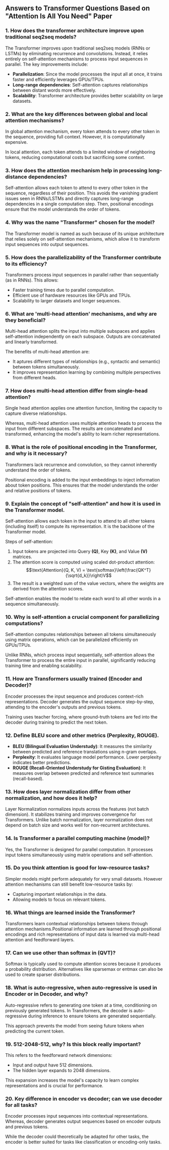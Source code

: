 ## Answers to Transformer Questions Based on "Attention Is All You Need" Paper

### 1. How does the transformer architecture improve upon traditional seq2seq models?
The Transformer improves upon traditional seq2seq models (RNNs or LSTMs) by eliminating recurrence and convolutions. Instead, it relies entirely on self-attention mechanisms to process input sequences in parallel.
The key improvements include:
- **Parallelization**: Since the model processes the input all at once, it trains faster and efficiently leverages GPUs/TPUs.
- **Long-range dependencies**: Self-attention captures relationships between distant words more effectively.
- **Scalability**: Transformer architecture provides better scalability on large datasets.

### 2. What are the key differences between global and local attention mechanisms?

In global attention mechanism, every token attends to every other token in the sequence, providing full context. However, it is computationally expensive.

In local attention, each token attends to a limited window of neighboring tokens, reducing computational costs but sacrificing some context.

### 3. How does the attention mechanism help in processing long-distance dependencies?
Self-attention allows each token to attend to every other token in the sequence, regardless of their position. This avoids the vanishing gradient issues seen in RNNs/LSTMs and directly captures long-range dependencies in a single computation step. Then, positional encodings ensure that the model understands the order of tokens.

### 4. Why was the name "Transformer" chosen for the model?
The Transformer model is named as such because of its unique architecture that relies solely on self-attention mechanisms, which allow it to transform input sequences into output sequences.

### 5. How does the parallelizability of the Transformer contribute to its efficiency?
Transformers process input sequences in parallel rather than sequentially (as in RNNs). This allows:
- Faster training times due to parallel computation.
- Efficient use of hardware resources like GPUs and TPUs.
- Scalability to larger datasets and longer sequences.

### 6. What are 'multi-head attention' mechanisms, and why are they beneficial?
Multi-head attention splits the input into multiple subspaces and applies self-attention independently on each subspace. Outputs are concatenated and linearly transformed.

The benefits of multi-head attention are:
- It aptures different types of relationships (e.g., syntactic and semantic) between tokens simultaneously.
- It improves representation learning by combining multiple perspectives from different heads.

### 7. How does multi-head attention differ from single-head attention?
Single head attention applies one attention function, limiting the capacity to capture diverse relationships.

Whereas, multi-head attention uses multiple attention heads to process the input from different subspaces. The results are concatenated and transformed, enhancing the model's ability to learn richer representations.

### 8. What is the role of positional encoding in the Transformer, and why is it necessary?
Transformers lack recurrence and convolution, so they cannot inherently understand the order of tokens.

Positional encoding is added to the input embeddings to inject information about token positions. This ensures that the model understands the order and relative positions of tokens.

### 9. Explain the concept of "self-attention" and how it is used in the Transformer model.
Self-attention allows each token in the input to attend to all other tokens (including itself) to compute its representation. It is the backbone of the Transformer model.

Steps of self-attention:
1. Input tokens are projected into Query **(Q)**, Key **(K)**, and Value **(V)** matrices.
2. The attention score is computed using scaled dot-product attention:
   $$\text{Attention}(Q, K, V) = \text{softmax}\left(\frac{QK^T}{\sqrt{d_k}}\right)V$$
3. The result is a weighted sum of the value vectors, where the weights are derived from the attention scores.

Self-attention enables the model to relate each word to all other words in a sequence simultaneously.

### 10. Why is self-attention a crucial component for parallelizing computations?
Self-attention computes relationships between all tokens simultaneously using matrix operations, which can be parallelized efficiently on GPUs/TPUs.

Unlike RNNs, which process input sequentially, self-attention allows the Transformer to process the entire input in parallel, significantly reducing training time and enabling scalability.

### 11. How are Transformers usually trained (Encoder and Decoder)?
Encoder processes the input sequence and produces context-rich representations.
Decoder generates the output sequence step-by-step, attending to the encoder's outputs and previous tokens.

Training uses teacher forcing, where ground-truth tokens are fed into the decoder during training to predict the next token.

### 12. Define BLEU score and other metrics (Perplexity, ROUGE).
- **BLEU (Bilingual Evaluation Understudy)**: It measures the similarity between predicted and reference translations using n-gram overlaps.
- **Perplexity**: It evaluates language model performance. Lower perplexity indicates better predictions.
- **ROUGE (Recall-Oriented Understudy for Gisting Evaluation)**: It measures overlap between predicted and reference text summaries (recall-based).

### 13. How does layer normalization differ from other normalization, and how does it help?
Layer Normalization normalizes inputs across the features (not batch dimension). It stabilizes training and improves convergence for Transformers. Unlike batch normalization, layer normalization does not depend on batch size and works well for non-recurrent architectures.

### 14. Is Transformer a parallel computing machine (model)?
Yes, the Transformer is designed for parallel computation. It processes input tokens simultaneously using matrix operations and self-attention.

### 15. Do you think attention is good for low-resource tasks?
Simpler models might perform adequately for very small datasets. However attention mechanisms can still benefit low-resource tasks by:
- Capturing important relationships in the data.
- Allowing models to focus on relevant tokens.

### 16. What things are learned inside the Transformer?
Transformers learn contextual relationships between tokens through attention mechanisms.Positional information are learned through positional encodings and rich representations of input data is learned via multi-head attention and feedforward layers.

### 17. Can we use other than softmax in (QVT)?
Softmax is typically used to compute attention scores because it produces a probability distribution. Alternatives like sparsemax or entmax can also be used to create sparser distributions.

### 18. What is auto-regressive, when auto-regressive is used in Encoder or in Decoder, and why?
Auto-regressive refers to generating one token at a time, conditioning on previously generated tokens.
In Transformers, the decoder is auto-regressive during inference to ensure tokens are generated sequentially.

This approach prevents the model from seeing future tokens when predicting the current token.

### 19. 512-2048-512, why? Is this block really important?
This refers to the feedforward network dimensions:
- Input and output have 512 dimensions.
- The hidden layer expands to 2048 dimensions.

This expansion increases the model's capacity to learn complex representations and is crucial for performance.

### 20. Key difference in encoder vs decoder; can we use decoder for all tasks?
Encoder processes input sequences into contextual representations.
Whereas, decoder generates output sequences based on encoder outputs and previous tokens.

While the decoder could theoretically be adapted for other tasks, the encoder is better suited for tasks like classification or encoding-only tasks.
